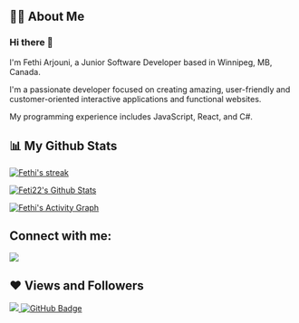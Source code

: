 ## 🙋‍♂️ About Me

### Hi there 👋
I'm Fethi Arjouni, a Junior Software Developer based in Winnipeg, MB, Canada.

I'm a passionate developer focused on creating amazing, user-friendly and customer-oriented interactive applications and functional websites. 

My programming experience includes JavaScript, React, and C#.


<!-- ## 🚀 Languages and Tools:
 
<p align="left"> 
    <a href="https://www.w3.org/html/" target="_blank"> <img src="https://img.icons8.com/color/48/000000/html-5.png"/> </a> 
    <a href="https://www.w3schools.com/css/" target="_blank"> <img src="https://img.icons8.com/color/48/000000/css3.png"/> </a> 
    <a href="https://developer.mozilla.org/en-US/docs/Web/JavaScript" target="_blank"> <img src="https://img.icons8.com/color/48/000000/javascript.png"/> </a> 
    <a href="https://reactjs.org/" target="_blank"> <img src="https://img.icons8.com/color/48/000000/react-native.png"/> </a>
</p> -->

 
## 📊 My Github Stats
 
<p align="left">
    <a href="https://github.com/Feti22/github-readme-streak-stats">
        <img title="🔥 Get streak stats for your profile at git.io/streak-stats" alt="Fethi's streak" src="https://github-readme-streak-stats.herokuapp.com/?user=Feti22&theme=black-ice&hide_border=true&stroke=0000&background=060A0CD0"/>
    </a>
</p>

<a href="https://github.com/Feti22/github-readme-stats"><img alt="Feti22's Github Stats" src="https://github-readme-stats.vercel.app/api?username=Feti22&show_icons=true&count_private=true&theme=react&hide_border=true&bg_color=0D1117" /></a>

<a href="https://github.com/Feti22/github-readme-activity-graph"><img alt="Fethi's Activity Graph" src="https://activity-graph.herokuapp.com/graph?username=Feti22&bg_color=0D1117&color=5BCDEC&line=5BCDEC&point=FFFFFF&hide_border=true" /></a>


## Connect with me:
<p align="left">
<a href = "https://www.linkedin.com/in/anmolpandit/"><img src="https://img.icons8.com/fluent/48/000000/linkedin.png"/></a>
</p>

## ❤ Views and Followers
<a href="https://github.com/Meghna-DAS/github-profile-views-counter">
    <img src="https://komarev.com/ghpvc/?username=Feti22">
</a>
<a href="https://github.com/anmolpandit-996?tab=followers"><img src="https://img.shields.io/github/followers/Feti22?label=Followers&style=social" alt="GitHub Badge"></a>
